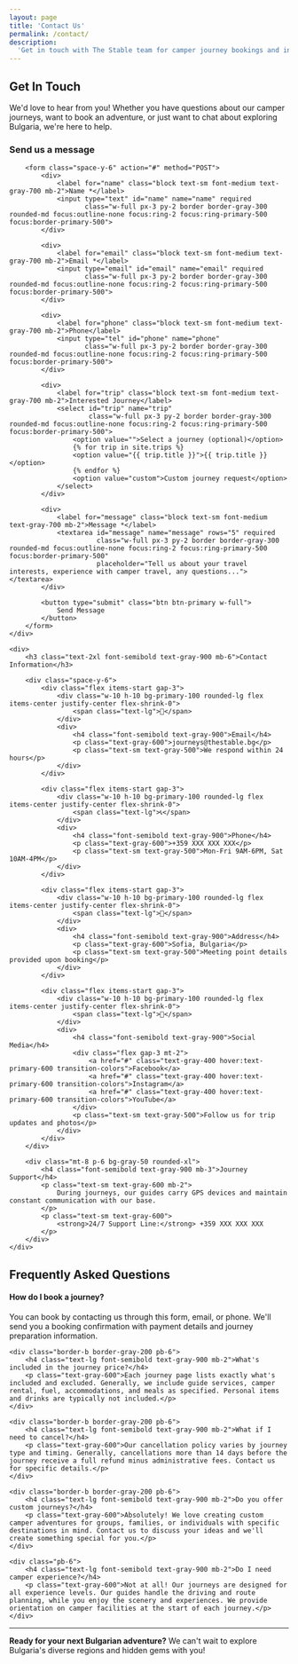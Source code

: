 ```yaml
---
layout: page
title: 'Contact Us'
permalink: /contact/
description:
  'Get in touch with The Stable team for camper journey bookings and inquiries'
---
```


## Get In Touch

We'd love to hear from you! Whether you have questions about our camper
journeys, want to book an adventure, or just want to chat about exploring
Bulgaria, we're here to help.

<div class="grid md:grid-cols-2 gap-12 mt-8">
    <div>
        <h3 class="text-2xl font-semibold text-gray-900 mb-6">Send us a message</h3>
        
        <form class="space-y-6" action="#" method="POST">
            <div>
                <label for="name" class="block text-sm font-medium text-gray-700 mb-2">Name *</label>
                <input type="text" id="name" name="name" required 
                       class="w-full px-3 py-2 border border-gray-300 rounded-md focus:outline-none focus:ring-2 focus:ring-primary-500 focus:border-primary-500">
            </div>
            
            <div>
                <label for="email" class="block text-sm font-medium text-gray-700 mb-2">Email *</label>
                <input type="email" id="email" name="email" required 
                       class="w-full px-3 py-2 border border-gray-300 rounded-md focus:outline-none focus:ring-2 focus:ring-primary-500 focus:border-primary-500">
            </div>
            
            <div>
                <label for="phone" class="block text-sm font-medium text-gray-700 mb-2">Phone</label>
                <input type="tel" id="phone" name="phone" 
                       class="w-full px-3 py-2 border border-gray-300 rounded-md focus:outline-none focus:ring-2 focus:ring-primary-500 focus:border-primary-500">
            </div>
            
            <div>
                <label for="trip" class="block text-sm font-medium text-gray-700 mb-2">Interested Journey</label>
                <select id="trip" name="trip" 
                        class="w-full px-3 py-2 border border-gray-300 rounded-md focus:outline-none focus:ring-2 focus:ring-primary-500 focus:border-primary-500">
                    <option value="">Select a journey (optional)</option>
                    {% for trip in site.trips %}
                    <option value="{{ trip.title }}">{{ trip.title }}</option>
                    {% endfor %}
                    <option value="custom">Custom journey request</option>
                </select>
            </div>
            
            <div>
                <label for="message" class="block text-sm font-medium text-gray-700 mb-2">Message *</label>
                <textarea id="message" name="message" rows="5" required 
                          class="w-full px-3 py-2 border border-gray-300 rounded-md focus:outline-none focus:ring-2 focus:ring-primary-500 focus:border-primary-500"
                          placeholder="Tell us about your travel interests, experience with camper travel, any questions..."></textarea>
            </div>
            
            <button type="submit" class="btn btn-primary w-full">
                Send Message
            </button>
        </form>
    </div>
    
    <div>
        <h3 class="text-2xl font-semibold text-gray-900 mb-6">Contact Information</h3>
        
        <div class="space-y-6">
            <div class="flex items-start gap-3">
                <div class="w-10 h-10 bg-primary-100 rounded-lg flex items-center justify-center flex-shrink-0">
                    <span class="text-lg">📧</span>
                </div>
                <div>
                    <h4 class="font-semibold text-gray-900">Email</h4>
                    <p class="text-gray-600">journeys@thestable.bg</p>
                    <p class="text-sm text-gray-500">We respond within 24 hours</p>
                </div>
            </div>
            
            <div class="flex items-start gap-3">
                <div class="w-10 h-10 bg-primary-100 rounded-lg flex items-center justify-center flex-shrink-0">
                    <span class="text-lg">📞</span>
                </div>
                <div>
                    <h4 class="font-semibold text-gray-900">Phone</h4>
                    <p class="text-gray-600">+359 XXX XXX XXX</p>
                    <p class="text-sm text-gray-500">Mon-Fri 9AM-6PM, Sat 10AM-4PM</p>
                </div>
            </div>
            
            <div class="flex items-start gap-3">
                <div class="w-10 h-10 bg-primary-100 rounded-lg flex items-center justify-center flex-shrink-0">
                    <span class="text-lg">📍</span>
                </div>
                <div>
                    <h4 class="font-semibold text-gray-900">Address</h4>
                    <p class="text-gray-600">Sofia, Bulgaria</p>
                    <p class="text-sm text-gray-500">Meeting point details provided upon booking</p>
                </div>
            </div>
            
            <div class="flex items-start gap-3">
                <div class="w-10 h-10 bg-primary-100 rounded-lg flex items-center justify-center flex-shrink-0">
                    <span class="text-lg">💬</span>
                </div>
                <div>
                    <h4 class="font-semibold text-gray-900">Social Media</h4>
                    <div class="flex gap-3 mt-2">
                        <a href="#" class="text-gray-400 hover:text-primary-600 transition-colors">Facebook</a>
                        <a href="#" class="text-gray-400 hover:text-primary-600 transition-colors">Instagram</a>
                        <a href="#" class="text-gray-400 hover:text-primary-600 transition-colors">YouTube</a>
                    </div>
                    <p class="text-sm text-gray-500">Follow us for trip updates and photos</p>
                </div>
            </div>
        </div>
        
        <div class="mt-8 p-6 bg-gray-50 rounded-xl">
            <h4 class="font-semibold text-gray-900 mb-3">Journey Support</h4>
            <p class="text-sm text-gray-600 mb-2">
                During journeys, our guides carry GPS devices and maintain constant communication with our base.
            </p>
            <p class="text-sm text-gray-600">
                <strong>24/7 Support Line:</strong> +359 XXX XXX XXX
            </p>
        </div>
    </div>
</div>

## Frequently Asked Questions

<div class="mt-12 space-y-6">
    <div class="border-b border-gray-200 pb-6">
        <h4 class="text-lg font-semibold text-gray-900 mb-2">How do I book a journey?</h4>
        <p class="text-gray-600">You can book by contacting us through this form, email, or phone. We'll send you a booking confirmation with payment details and journey preparation information.</p>
    </div>
    
    <div class="border-b border-gray-200 pb-6">
        <h4 class="text-lg font-semibold text-gray-900 mb-2">What's included in the journey price?</h4>
        <p class="text-gray-600">Each journey page lists exactly what's included and excluded. Generally, we include guide services, camper rental, fuel, accommodations, and meals as specified. Personal items and drinks are typically not included.</p>
    </div>
    
    <div class="border-b border-gray-200 pb-6">
        <h4 class="text-lg font-semibold text-gray-900 mb-2">What if I need to cancel?</h4>
        <p class="text-gray-600">Our cancellation policy varies by journey type and timing. Generally, cancellations more than 14 days before the journey receive a full refund minus administrative fees. Contact us for specific details.</p>
    </div>
    
    <div class="border-b border-gray-200 pb-6">
        <h4 class="text-lg font-semibold text-gray-900 mb-2">Do you offer custom journeys?</h4>
        <p class="text-gray-600">Absolutely! We love creating custom camper adventures for groups, families, or individuals with specific destinations in mind. Contact us to discuss your ideas and we'll create something special for you.</p>
    </div>
    
    <div class="pb-6">
        <h4 class="text-lg font-semibold text-gray-900 mb-2">Do I need camper experience?</h4>
        <p class="text-gray-600">Not at all! Our journeys are designed for all experience levels. Our guides handle the driving and route planning, while you enjoy the scenery and experiences. We provide orientation on camper facilities at the start of each journey.</p>
    </div>
</div>

---

**Ready for your next Bulgarian adventure?** We can't wait to explore Bulgaria's
diverse regions and hidden gems with you!
